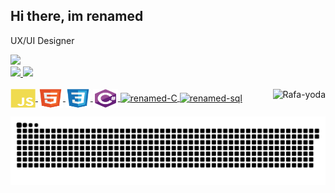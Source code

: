 ## Hi there, im renamed

UX/UI Designer

  <div>
      <a href = "mailto:suyakoxd@gmail.com"><img src="https://img.shields.io/badge/-Gmail-%23333?style=for-the-badge&logo=gmail&logoColor=white" target="_blank"></a>
  </div>
  <a href="https://github.com/imsickofthis">
  <img height="180em" src="https://github-readme-stats.vercel.app/api?username=imsickofthis&show_icons=true&theme=dracula&include_all_commits=true&count_private=true"/>
  <img height="180em" src="https://github-readme-stats.vercel.app/api/top-langs/?username=imsickofthis&layout=compact&langs_count=7&theme=dracula"/>

<div style="display: inline_block"><br>
  <img align="center" alt="renamed-Js" height="30" width="40" src="https://raw.githubusercontent.com/devicons/devicon/master/icons/javascript/javascript-plain.svg">
  <img align="center" alt="renamed-HTML" height="30" width="40" src="https://raw.githubusercontent.com/devicons/devicon/master/icons/html5/html5-original.svg">
  <img align="center" alt="renamed-CSS" height="30" width="40" src="https://raw.githubusercontent.com/devicons/devicon/master/icons/css3/css3-original.svg">
  <img align="center" alt="renamed-Csharp" height="30" width="40" src="https://raw.githubusercontent.com/devicons/devicon/master/icons/csharp/csharp-original.svg">
  <img align="center" alt="renamed-C" height="30" width="40" src="https://cdn.jsdelivr.net/gh/devicons/devicon/icons/c/c-original.svg" />
  <img align="center" alt="renamed-sql" height="30" width="40" src="https://cdn.jsdelivr.net/gh/devicons/devicon/icons/mysql/mysql-original.svg" />


  <img align="right" alt="Rafa-yoda" src="https://i.imgur.com/Oe6GnoD.gif">
 
  ![Snake animation](https://github.com/imsickofthis/imsickofthis/blob/output/github-contribution-grid-snake.svg)
  </div>

  

  
  
